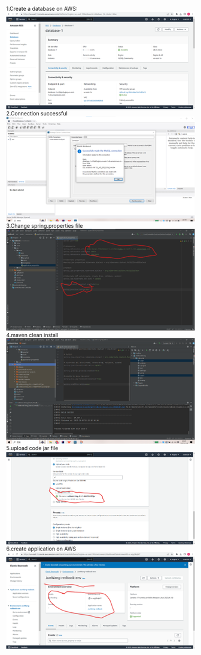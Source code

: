 1.Create a database on AWS:
![img_1.png](img_1.png)
2.Connection successful
![img_2.png](img_2.png)
3.Change spring.properties file
![img_3.png](img_3.png)
4.maven clean install
![img.png](img.png)
5.upload code jar file
![img_4.png](img_4.png)
6.create application on AWS
![img_5.png](img_5.png)
